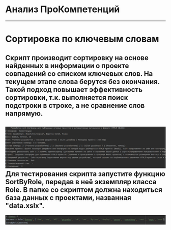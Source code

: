 # Анализ ПроКомпетенций
<hr></hr>     

**Сортировка по ключевым словам**       
=====================

Скрипт производит сортировку на основе найденных в информации о проекте совпадений со списком ключевых слов. 
На текущем этапе слова берутся без окончания. Такой подход повышает эффективность сортировки, т.к. выполняется поиск подстроки в строке, а не сравнение слов напрямую.
-----------------------------------
![Пример](README/sorting_example.png) 
Для тестирования скрипта запустите функцию SortByRole, передав в неё экземпляр класса Role. В папке со скриптом должна находиться база данных с проектами, названная "data.xslx".
-----------------------------------
![Запуск](README/howtorun.png) 
